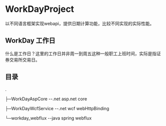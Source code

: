 # WorkDayProject

以不同语言框架实现webapi，提供日期计算功能，比较不同实现的实际性能。

## WorkDay 工作日

什么是工作日？这里的工作日并非周一到周五这种一般职工上班时间，实际是指证券交易所交易日。

## 目录

.

├─WorkDayAspCore				--.net asp.net core

├─WorkDayWcfService			--.net wcf webHttpBinding

└─workday_webflux				--java spring webflux
